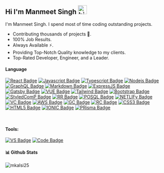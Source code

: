 ## Hi I'm Manmeet Singh <img src="https://user-images.githubusercontent.com/1303154/88677602-1635ba80-d120-11ea-84d8-d263ba5fc3c0.gif" width="28px" alt="hi">

I'm Manmeet Singh. I spend most of time coding outstanding projects.

<!-- TODO: Add last video link -->

- Contributing thousands of projects 💫.
- 100% Job Results.
- Always Available ⚡️.
- Providing Top-Notch Quality knowledge to my clients.
- Top-Rated Developer, Engineer, and a Leader.

#### Language

<!-- TODO: Make technologies links takes you to repositories -->

[![React Badge](https://img.shields.io/badge/-React-61DBFB?style=for-the-badge&labelColor=black&logo=react&logoColor=61DBFB)](#) [![Javascript Badge](https://img.shields.io/badge/-Javascript-F0DB4F?style=for-the-badge&labelColor=black&logo=javascript&logoColor=F0DB4F)](#) [![Typescript Badge](https://img.shields.io/badge/-Typescript-007acc?style=for-the-badge&labelColor=black&logo=typescript&logoColor=007acc)](#) [![Nodejs Badge](https://img.shields.io/badge/-Nodejs-3C873A?style=for-the-badge&labelColor=black&logo=node.js&logoColor=3C873A)](#) [![GraphQL Badge](https://img.shields.io/badge/-GraphQl-e535ab?style=for-the-badge&labelColor=black&logo=node.js&logoColor=e535ab)](#) [![Markdown Badge](https://img.shields.io/badge/Markdown-000000?style=for-the-badge&logo=markdown&logoColor=white)](#) [![ExpressJS Badge](https://img.shields.io/badge/Express.js-404D59?style=for-the-badge)](#) [![Gatsby Badge](https://img.shields.io/badge/Gatsby-663399?style=for-the-badge&logo=gatsby&logoColor=white)](#) [![VUE Badge](https://img.shields.io/badge/Vue.js-35495E?style=for-the-badge&logo=vue.js&logoColor=4FC08D)](#) [![Tailwind Badge](https://img.shields.io/badge/Tailwind_CSS-38B2AC?style=for-the-badge&logo=tailwind-css&logoColor=white)](#) 
[![Bootstrap Badge](https://img.shields.io/badge/Bootstrap-563D7C?style=for-the-badge&logo=bootstrap&logoColor=white)](#)
[![StyledComP Badge](https://img.shields.io/badge/styled--components-DB7093?style=for-the-badge&logo=styled-components&logoColor=white)](#)
[![RR Badge](https://img.shields.io/badge/React_Router-CA4245?style=for-the-badge&logo=react-router&logoColor=white)](#)
[![POSQL Badge](https://img.shields.io/badge/PostgreSQL-316192?style=for-the-badge&logo=postgresql&logoColor=white)](#)
[![NETLIFy Badge](https://img.shields.io/badge/Netlify-00C7B7?style=for-the-badge&logo=netlify&logoColor=white)](#)
[![VC Badge](https://img.shields.io/badge/Vercel-000000?style=for-the-badge&logo=vercel&logoColor=white)](#)
[![AWS Badge](https://img.shields.io/badge/Amazon_AWS-232F3E?style=for-the-badge&logo=amazon-aws&logoColor=white)](#)
[![GC Badge](https://img.shields.io/badge/Google_Cloud-4285F4?style=for-the-badge&logo=google-cloud&logoColor=white)](#)
[![RC Badge](https://img.shields.io/badge/React_Native-20232A?style=for-the-badge&logo=react&logoColor=61DAFB)](#)
[![CSS3 Badge](https://img.shields.io/badge/CSS3-1572B6?style=for-the-badge&logo=css3&logoColor=white)](#)
[![HTML5 Badge](https://img.shields.io/badge/HTML5-E34F26?style=for-the-badge&logo=html5&logoColor=white)](#)
[![IONIC Badge](https://img.shields.io/badge/Ionic-3880FF?style=for-the-badge&logo=ionic&logoColor=white)](#)
[![PRisma Badge](https://img.shields.io/badge/Prisma-3982CE?style=for-the-badge&logo=Prisma&logoColor=white)](#)

<br />


#### Tools:

[![VS Badge](https://img.shields.io/badge/Visual_Studio_Code-0078D4?style=for-the-badge&logo=visual%20studio%20code&logoColor=white)](#)
[![Code Badge](https://img.shields.io/badge/Codesandbox-000000?style=for-the-badge&logo=CodeSandbox&logoColor=white)](#)

#### 📊 Github Stats
<p align="left"> <img src="https://komarev.com/ghpvc/?username=mkalsi25&label=Profile Views&color=blue&style=for-the-badge" alt="mkalsi25" /> </p>
